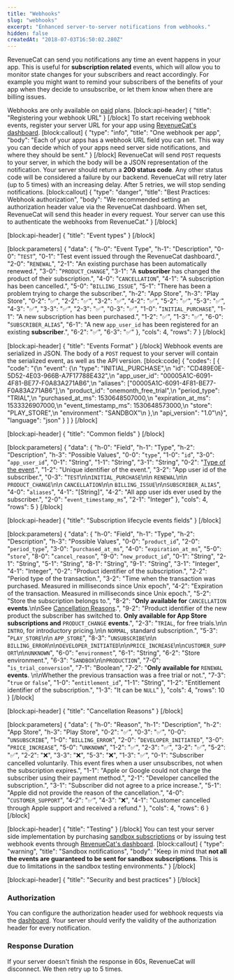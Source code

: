 ```yaml
---
title: "Webhooks"
slug: "webhooks"
excerpt: "Enhanced server-to-server notifications from webhooks."
hidden: false
createdAt: "2018-07-03T16:50:02.280Z"
---
```

RevenueCat can send you notifications any time an event happens in your app. This is useful for **subscription related** events, which will allow you to monitor state changes for your subscribers and react accordingly. For example you might want to remind your subscribers of the benefits of your app when they decide to unsubscribe, or let them know when there are billing issues.

Webhooks are only available on [paid](https://www.revenuecat.com/pricing) plans.
[block:api-header]
{
  "title": "Registering your webhook URL"
}
[/block]
To start receiving webhook events, register your server URL for your app using [RevenueCat's dashboard](http://app.revenuecat.com). 
[block:callout]
{
  "type": "info",
  "title": "One webhook per app",
  "body": "Each of your apps has a webhook URL field you can set. This way you can decide which of your apps need server side notifications, and where they should be sent."
}
[/block]
RevenueCat will send `POST` requests to your server, in which the body will be a JSON representation of the notification. Your server should return a **200 status code**. Any other status code will be considered a failure by our backend. RevenueCat will retry later (up to 5 times) with an increasing delay. After 5 retries, we will stop sending notifications.
[block:callout]
{
  "type": "danger",
  "title": "Best Practices: Webhook authorization",
  "body": "We recommended setting an authorization header value via the RevenueCat dashboard. When set, RevenueCat will send this header in every request. Your server can use this to authenticate the  webhooks from RevenueCat."
}
[/block]

[block:api-header]
{
  "title": "Event types"
}
[/block]

[block:parameters]
{
  "data": {
    "h-0": "Event Type",
    "h-1": "Description",
    "0-0": "`TEST`",
    "0-1": "Test event issued through the RevenueCat dashboard.",
    "2-0": "`RENEWAL`",
    "2-1": "An existing purchase has been automatically renewed.",
    "3-0": "`PRODUCT_CHANGE`",
    "3-1": "A **subscriber** has changed the product of their subscription.",
    "4-0": "`CANCELLATION`",
    "4-1": "A subscription has been cancelled.",
    "5-0": "`BILLING_ISSUE`",
    "5-1": "There has been a problem trying to charge the subscriber.",
    "h-2": "App Store",
    "h-3": "Play Store",
    "0-2": "✅",
    "2-2": "✅",
    "3-2": "✅",
    "4-2": "✅",
    "5-2": "✅",
    "5-3": "✅",
    "4-3": "✅",
    "3-3": "✅",
    "2-3": "✅",
    "0-3": "✅",
    "1-0": "`INITIAL_PURCHASE`",
    "1-1": "A new subscription has been purchased.",
    "1-2": "✅",
    "1-3": "✅",
    "6-0": "`SUBSCRIBER_ALIAS`",
    "6-1": "A new `app_user_id` has been registered for an existing **subscriber**.",
    "6-2": "✅",
    "6-3": "✅"
  },
  "cols": 4,
  "rows": 7
}
[/block]

[block:api-header]
{
  "title": "Events Format"
}
[/block]
Webhook events are serialized in JSON. The body of a `POST` request to your server will contain the serialized event, as well as the API version. 
[block:code]
{
  "codes": [
    {
      "code": "{\n  \"event\": {\n    \"type\": \"INITIAL_PURCHASE\",\n    \"id\": \"CD489E0E-5D52-4E03-966B-A7F17788E432\",\n    \"app_user_id\": \"00005A1C-6091-4F81-BE77-F0A83A271AB6\",\n    \"aliases\": [\"00005A1C-6091-4F81-BE77-F0A83A271AB6\"],\n    \"product_id\": \"onemonth_free_trial\",\n    \"period_type\": \"TRIAL\",\n    \"purchased_at_ms\": 1530648507000,\n    \"expiration_at_ms\": 1533326907000,\n    \"event_timestamp_ms\": 1530648573000,\n    \"store\": \"PLAY_STORE\",\n    \"environment\": \"SANDBOX\"\n  },\n  \"api_version\": \"1.0\"\n}",
      "language": "json"
    }
  ]
}
[/block]

[block:api-header]
{
  "title": "Common fields"
}
[/block]

[block:parameters]
{
  "data": {
    "h-0": "Field",
    "h-1": "Type",
    "h-2": "Description",
    "h-3": "Possible Values",
    "0-0": "`type`",
    "1-0": "`id`",
    "3-0": "`app_user_id`",
    "0-1": "String",
    "1-1": "String",
    "3-1": "String",
    "0-2": "[Type of the event](https://docs.revenuecat.com/docs/webhooks#section-event-types).",
    "1-2": "Unique identifier of the event.",
    "3-2": "App user id of the subscriber.",
    "0-3": "`TEST`\n\n`INITIAL_PURCHASE`\n\n `RENEWAL`\n\n `PRODUCT_CHANGE`\n\n `CANCELLATION`\n\n `BILLING_ISSUE`\n\n`SUBSCRIBER_ALIAS`",
    "4-0": "`aliases`",
    "4-1": "[String]",
    "4-2": "All app user ids ever used by the subscriber.",
    "2-0": "`event_timestamp_ms`",
    "2-1": "Integer"
  },
  "cols": 4,
  "rows": 5
}
[/block]

[block:api-header]
{
  "title": "Subscription lifecycle events fields"
}
[/block]

[block:parameters]
{
  "data": {
    "h-0": "Field",
    "h-1": "Type",
    "h-2": "Description",
    "h-3": "Possible Values",
    "0-0": "`product_id`",
    "2-0": "`period_type`",
    "3-0": "`purchased_at_ms`",
    "4-0": "`expiration_at_ms`",
    "5-0": "`store`",
    "8-0": "`cancel_reason`",
    "9-0": "`new_product_id`",
    "0-1": "String",
    "2-1": "String",
    "5-1": "String",
    "8-1": "String",
    "9-1": "String",
    "3-1": "Integer",
    "4-1": "Integer",
    "0-2": "Product identifier of the subscription.",
    "2-2": "Period type of the transaction.",
    "3-2": "Time when the transaction was purchased. Measured in milliseconds since Unix epoch",
    "4-2": "Expiration of the transaction. Measured in milliseconds since Unix epoch.",
    "5-2": "Store the subscription belongs to.",
    "8-2": "**Only available for** `CANCELLATION` **events**.\n\nSee [Cancellation Reasons](https://docs.revenuecat.com/docs/webhooks#section-cancellation-reasons).",
    "9-2": "Product identifier of the new product the subscriber has switched to. **Only available for App Store subscriptions and** `PRODUCT_CHANGE` **events**.",
    "2-3": "`TRIAL`, for free trials.\n\n `INTRO`, for introductory pricing.\n\n `NORMAL`, standard subscription.",
    "5-3": "`PLAY_STORE`\n\n `APP_STORE`",
    "8-3": "`UNSUBSCRIBE`\n\n `BILLING_ERROR`\n\n`DEVELOPER_INITIATED`\n\n`PRICE_INCREASE`\n\n`CUSTOMER_SUPPORT`\n\n`UNKNOWN`",
    "6-0": "`environment`",
    "6-1": "String",
    "6-2": "Store environment.",
    "6-3": "`SANDBOX`\n\n`PRODUCTION`",
    "7-0": "`is_trial_conversion`",
    "7-1": "Boolean",
    "7-2": "**Only available for** `RENEWAL` **events**. \n\nWhether the previous transaction was a free trial or not.",
    "7-3": "`true` or `false`",
    "1-0": "`entitlement_id`",
    "1-1": "String",
    "1-2": "Entitlement identifier of the subscription.",
    "1-3": "It can be `NULL`"
  },
  "cols": 4,
  "rows": 10
}
[/block]

[block:api-header]
{
  "title": "Cancellation Reasons"
}
[/block]

[block:parameters]
{
  "data": {
    "h-0": "Reason",
    "h-1": "Description",
    "h-2": "App Store",
    "h-3": "Play Store",
    "0-2": "✅",
    "0-3": "✅",
    "0-0": "`UNSUBSCRIBE`",
    "1-0": "`BILLING_ERROR`",
    "2-0": "`DEVELOPER_INITIATED`",
    "3-0": "`PRICE_INCREASE`",
    "5-0": "`UNKNOWN`",
    "1-2": "✅",
    "2-3": "✅",
    "3-2": "✅",
    "5-2": "✅",
    "2-2": "❌",
    "3-3": "❌",
    "5-3": "❌",
    "1-3": "✅",
    "0-1": "Subscriber cancelled voluntarily. This event fires when a user unsubscribes, not when the subscription expires.",
    "1-1": "Apple or Google could not charge the subscriber using their payment method.",
    "2-1": "Developer cancelled the subscription.",
    "3-1": "Subscriber did not agree to a price increase.",
    "5-1": "Apple did not provide the reason of the cancellation.",
    "4-0": "`CUSTOMER_SUPPORT`",
    "4-2": "✅",
    "4-3": "❌",
    "4-1": "Customer cancelled through Apple support and received a refund."
  },
  "cols": 4,
  "rows": 6
}
[/block]

[block:api-header]
{
  "title": "Testing"
}
[/block]
You can test your server side implementation by purchasing [sandbox subscriptions](https://docs.revenuecat.com/docs/testing-purchases) or by issuing test webhook events through [RevenueCat's dashboard](http://app.revenuecat.com).
[block:callout]
{
  "type": "warning",
  "title": "Sandbox notifications",
  "body": "Keep in mind that **not all the events are guaranteed to be sent for sandbox subscriptions**. This is due to limitations in the sandbox testing environments."
}
[/block]

[block:api-header]
{
  "title": "Security and best practices"
}
[/block]
### Authorization
You can configure the authorization header used for webhook requests via the [dashboard](https://app.revenuecat.com/). Your server should verify the validity of the authorization header for every notification.

### Response Duration
If your server doesn't finish the response in 60s, RevenueCat will disconnect. We then retry up to 5 times.